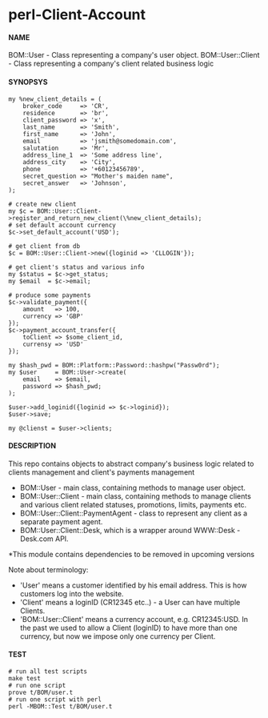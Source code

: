 # perl-Client-Account

#### NAME
BOM::User - Class representing a company's user object.
BOM::User::Client - Class representing a company's client related business logic

#### SYNOPSYS
```
my %new_client_details = (
    broker_code     => 'CR',
    residence       => 'br',
    client_password => 'x',
    last_name       => 'Smith',
    first_name      => 'John',
    email           => 'jsmith@somedomain.com',
    salutation      => 'Mr',
    address_line_1  => 'Some address line',
    address_city    => 'City',
    phone           => '+60123456789',
    secret_question => "Mother's maiden name",
    secret_answer   => 'Johnson',
);

# create new client
my $c = BOM::User::Client->register_and_return_new_client(\%new_client_details);
# set default account currency
$c->set_default_account('USD');

# get client from db
$c = BOM::User::Client->new({loginid => 'CLLOGIN'});

# get client's status and various info
my $status = $c->get_status;
my $email  = $c->email;

# produce some payments
$c->validate_payment({
    amount   => 100,
    currency => 'GBP'
});
$c->payment_account_transfer({
    toClient => $some_client_id,
    currensy => 'USD'
});

my $hash_pwd = BOM::Platform::Password::hashpw("Passw0rd");
my $user     = BOM::User->create(
    email    => $email,
    password => $hash_pwd;
);

$user->add_loginid({loginid => $c->loginid});
$user->save;

my @clienst = $user->clients;

```
#### DESCRIPTION

This repo contains objects to abstract company's business logic related to clients management and client's payments management

* BOM::User - main class, containing methods to manage user object.
* BOM::User::Client - main class, containing methods to manage clients and various client related statuses, promotions, limits, payments etc. 
* BOM::User::Client::PaymentAgent - class to represent any client as a separate payment agent.
* BOM::User::Client::Desk, which is a wrapper around WWW::Desk - Desk.com API.

*This module contains dependencies to be removed in upcoming versions

Note about terminology:

* 'User' means a customer identified by his email address. This is how customers log into the website.
* 'Client' means a loginID (CR12345 etc..) - a User can have multiple Clients.
* 'BOM::User::Client' means a currency account, e.g. CR12345:USD. In the past we used to allow a Client (loginID) to have more than one currency, but now we impose only one currency per Client.

#### TEST
    # run all test scripts
    make test
    # run one script
    prove t/BOM/user.t
    # run one script with perl
    perl -MBOM::Test t/BOM/user.t
